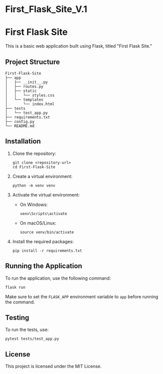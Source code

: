 # First_Flask_Site_V.1

# First Flask Site

This is a basic web application built using Flask, titled "First Flask Site." 

## Project Structure

```
First-Flask-Site
├── app
│   ├── __init__.py
│   ├── routes.py
│   ├── static
│   │   └── styles.css
│   └── templates
│       └── index.html
├── tests
│   └── test_app.py
├── requirements.txt
├── config.py
└── README.md
```

## Installation

1. Clone the repository:
   ```
   git clone <repository-url>
   cd First-Flask-Site
   ```

2. Create a virtual environment:
   ```
   python -m venv venv
   ```

3. Activate the virtual environment:
   - On Windows:
     ```
     venv\Scripts\activate
     ```
   - On macOS/Linux:
     ```
     source venv/bin/activate
     ```

4. Install the required packages:
   ```
   pip install -r requirements.txt
   ```

## Running the Application

To run the application, use the following command:
```
flask run
```

Make sure to set the `FLASK_APP` environment variable to `app` before running the command.

## Testing

To run the tests, use:
```
pytest tests/test_app.py
```

## License

This project is licensed under the MIT License.
